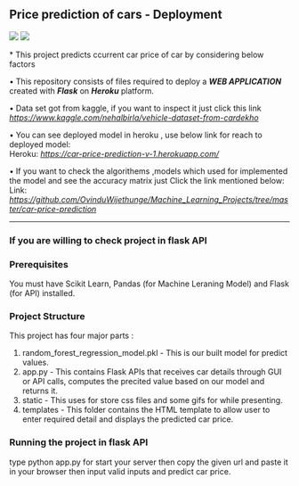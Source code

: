 ## Price prediction of cars - Deployment
<p align=left>
<img src="https://img.shields.io/badge/Python-3.7-brightgreen"/>
<img src="https://img.shields.io/badge/DataSet-Kaggle-brightgreen"/> 
<p/>
* This project predicts ccurrent car price of car by considering below factors
  
• This repository consists of files required to deploy a ___WEB APPLICATION___ created with ___Flask___ on ___Heroku___ platform.

• Data set got from kaggle, if you want to inspect it just click this link _https://www.kaggle.com/nehalbirla/vehicle-dataset-from-cardekho_

• You can see deployed model in heroku , use below link for reach to deployed model:<br />
Heroku: _https://car-price-prediction-v-1.herokuapp.com/_

• If you want to check the algorithems ,models which used for implemented the model and see the accuracy matrix just Click the link mentioned below:<br />
Link: _https://github.com/OvinduWijethunge/Machine_Learning_Projects/tree/master/car-price-prediction_

<hr>


### If you are willing to check project in flask API


### Prerequisites
You must have Scikit Learn, Pandas (for Machine Leraning Model) and Flask (for API) installed.

### Project Structure
This project has four major parts :
1. random_forest_regression_model.pkl - This is our built model for predict values.
2. app.py - This contains Flask APIs that receives car details through GUI or API calls, computes the precited value based on our model and returns it.
3. static - This uses for store css files and some gifs for while presenting.
4. templates - This folder contains the HTML template to allow user to enter required detail and displays the predicted car price.


### Running the project in flask API
type python app.py for start your server 
then copy the given url and paste it in your browser
then input valid inputs and predict car price.

